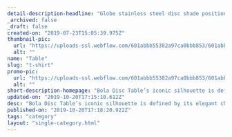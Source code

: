 ```yaml
---
detail-description-headline: "Globe stainless steel disc shade positioned"
_archived: false
_draft: false
created-on: "2019-07-23T15:05:39.975Z"
thumbnail-pic:
  url: "https://uploads-ssl.webflow.com/601abbb55382a97ca0bbb853/601abbb55382a95985bbbacd_070-Cielo_SatinAluminumEnv_300.jpg"
  alt: ""
name: "Table"
slug: "t-shirt"
promo-pic:
  url: "https://uploads-ssl.webflow.com/601abbb55382a97ca0bbb853/601abbb55382a9a90abbbac0_060-Circa_Floor_Pedestal_Environ_300.jpg"
  alt: ""
short-description-homepage: "Bola Disc Table’s iconic silhouette is defined by its elegant chromed stainless steel disc shade positioned."
updated-on: "2019-10-20T17:15:10.612Z"
desc: "Bola Disc Table’s iconic silhouette is defined by its elegant chromed stainless steel disc shade positioned at 45 degrees while elevated by an opaline glass globe diffusor that appears to float over its marble cylinder base. "
published-on: "2019-10-20T17:18:20.922Z"
tags: "category"
layout: "single-category.html"
---
```



